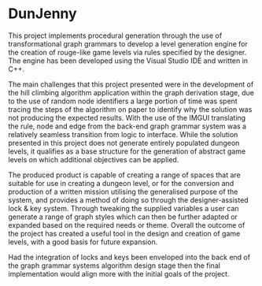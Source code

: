 # DunJenny
This project implements procedural generation through the use of transformational graph grammars to develop a level generation engine for the creation of rouge-like game levels via rules specified by the designer. The engine has been developed using the Visual Studio IDE and written in C++. 

The main challenges that this project presented were in the development of the hill climbing algorithm application within the graph derivation stage, due to the use of random node identifiers a large portion of time was spent tracing the steps of the algorithm on paper to identify why the solution was not producing the expected results.
With the use of the IMGUI translating the rule, node and edge from the back-end graph grammar system was a relatively seamless transition from logic to interface. 
While the solution presented in this project does not generate entirely populated dungeon levels, it qualifies as a base structure for the generation of abstract game levels on which additional objectives can be applied. 

The produced product is capable of creating a range of spaces that are suitable for use in creating a dungeon level, or for the conversion and production of a written mission utilising the generalised purpose of the system, and provides a method of doing so through the designer-assisted lock & key system. 
Through tweaking the supplied variables a user can generate a range of graph styles which can then be further adapted or expanded based on the required needs or theme. 
Overall the outcome of the project has created a useful tool in the design and creation of game levels, with a good basis for future expansion.

Had the integration of locks and keys been enveloped into the back end of the graph grammar systems algorithm design stage then the final implementation would align more with the initial goals of the project.
